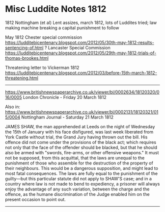 # Misc Luddite Notes 1812


1812
Nottingham (et al) Lent assizes, march 1812, lots of Luddites tried; law making machine breaking a capital punishment to follow

May 1812 Chester special commission https://ludditebicentenary.blogspot.com/2012/05/30th-may-1812-results-sentencing-of.html
? Lancaster Special Commission https://ludditebicentenary.blogspot.com/2012/05/29th-may-1812-trials-of-thomas-brookes.html



Threatening letter to Vickerman 1812 https://ludditebicentenary.blogspot.com/2012/03/before-15th-march-1812-threatening.html



---
https://www.britishnewspaperarchive.co.uk/viewer/bl/0002634/18120320/016/0005
London Chronicle - Friday 20 March 1812

Also in: https://www.britishnewspaperarchive.co.uk/viewer/bl/0002131/18120321/015/0004 Nottingham Journal - Saturday 21 March 1812

JAMES SHAW, the man apprehended at Leeds on the night of Wednesday the 15th of January with his face disfigured, was last week liberated from York Castle without trial, the Grand Jury having thrown out the bill. His offence did not come under the provisions of the black act; which requires not only that the face of the offender should be blacked, but that he should also be armed with "swords, fire-arms, or other offensive weapons." It must not be supposed, from this acquittal, that the laws are unequal to the punishment of those who assemble for the destruction of the property of their neighbours. This would be a dangerous supposition, and might lead to most fatal consequences. The laws are fully equal to the punishment of the guilty—but this particular statute did not apply to SHAW'S case; and in a country where law is not made to bend to expediency, a prisoner will always enjoy the advantage of any such variation, between the charge and the offence, as the humane discrimination of the Judge enabled him on the present occasion to point out.


---

